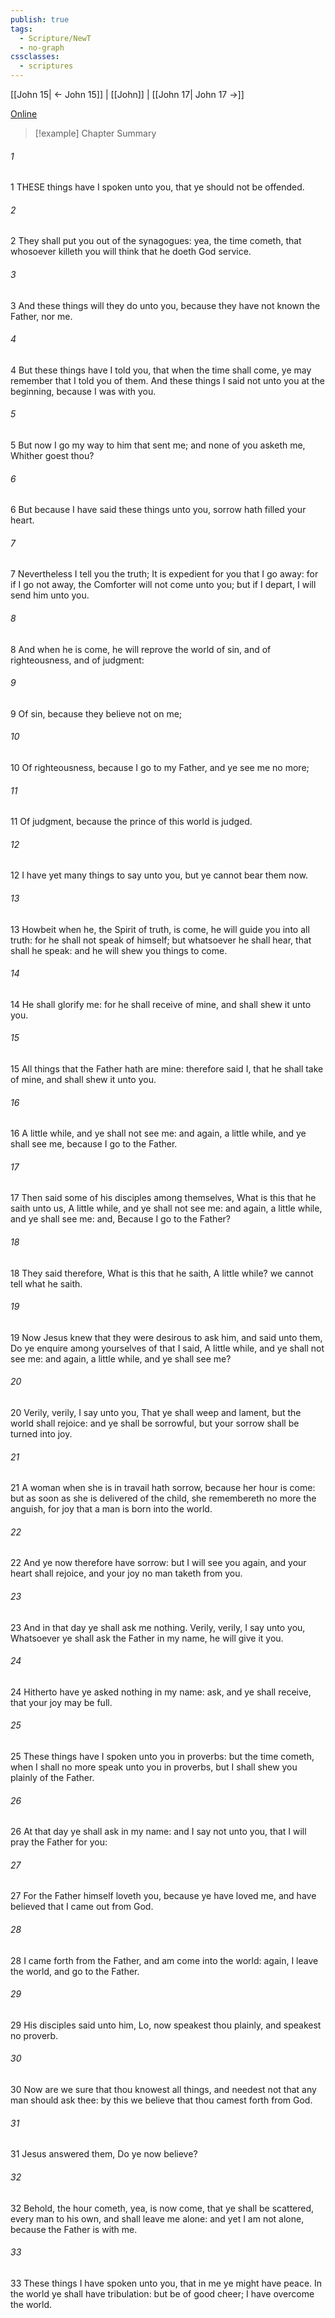 ```yaml
---
publish: true
tags:
  - Scripture/NewT
  - no-graph
cssclasses:
  - scriptures
---
```

[[John 15| ← John 15]] | [[John]] | [[John 17| John 17 →]]

[Online](https://churchofjesuschrist.org/study/scriptures/nt/john/16?lang=eng)

>[!example] Chapter Summary
>
###### 1
1 THESE things have I spoken unto you, that ye should not be offended.
###### 2
2 They shall put you out of the synagogues: yea, the time cometh, that whosoever killeth you will think that he doeth God service.
###### 3
3 And these things will they do unto you, because they have not known the Father, nor me.
###### 4
4 But these things have I told you, that when the time shall come, ye may remember that I told you of them. And these things I said not unto you at the beginning, because I was with you.
###### 5
5 But now I go my way to him that sent me; and none of you asketh me, Whither goest thou?
###### 6
6 But because I have said these things unto you, sorrow hath filled your heart.
###### 7
7 Nevertheless I tell you the truth; It is expedient for you that I go away: for if I go not away, the Comforter will not come unto you; but if I depart, I will send him unto you.
###### 8
8 And when he is come, he will reprove the world of sin, and of righteousness, and of judgment:
###### 9
9 Of sin, because they believe not on me;
###### 10
10 Of righteousness, because I go to my Father, and ye see me no more;
###### 11
11 Of judgment, because the prince of this world is judged.
###### 12
12 I have yet many things to say unto you, but ye cannot bear them now.
###### 13
13 Howbeit when he, the Spirit of truth, is come, he will guide you into all truth: for he shall not speak of himself; but whatsoever he shall hear, that shall he speak: and he will shew you things to come.
###### 14
14 He shall glorify me: for he shall receive of mine, and shall shew it unto you.
###### 15
15 All things that the Father hath are mine: therefore said I, that he shall take of mine, and shall shew it unto you.
###### 16
16 A little while, and ye shall not see me: and again, a little while, and ye shall see me, because I go to the Father.
###### 17
17 Then said some of his disciples among themselves, What is this that he saith unto us, A little while, and ye shall not see me: and again, a little while, and ye shall see me: and, Because I go to the Father?
###### 18
18 They said therefore, What is this that he saith, A little while? we cannot tell what he saith.
###### 19
19 Now Jesus knew that they were desirous to ask him, and said unto them, Do ye enquire among yourselves of that I said, A little while, and ye shall not see me: and again, a little while, and ye shall see me?
###### 20
20 Verily, verily, I say unto you, That ye shall weep and lament, but the world shall rejoice: and ye shall be sorrowful, but your sorrow shall be turned into joy.
###### 21
21 A woman when she is in travail hath sorrow, because her hour is come: but as soon as she is delivered of the child, she remembereth no more the anguish, for joy that a man is born into the world.
###### 22
22 And ye now therefore have sorrow: but I will see you again, and your heart shall rejoice, and your joy no man taketh from you.
###### 23
23 And in that day ye shall ask me nothing. Verily, verily, I say unto you, Whatsoever ye shall ask the Father in my name, he will give it you.
###### 24
24 Hitherto have ye asked nothing in my name: ask, and ye shall receive, that your joy may be full.
###### 25
25 These things have I spoken unto you in proverbs: but the time cometh, when I shall no more speak unto you in proverbs, but I shall shew you plainly of the Father.
###### 26
26 At that day ye shall ask in my name: and I say not unto you, that I will pray the Father for you:
###### 27
27 For the Father himself loveth you, because ye have loved me, and have believed that I came out from God.
###### 28
28 I came forth from the Father, and am come into the world: again, I leave the world, and go to the Father.
###### 29
29 His disciples said unto him, Lo, now speakest thou plainly, and speakest no proverb.
###### 30
30 Now are we sure that thou knowest all things, and needest not that any man should ask thee: by this we believe that thou camest forth from God.
###### 31
31 Jesus answered them, Do ye now believe?
###### 32
32 Behold, the hour cometh, yea, is now come, that ye shall be scattered, every man to his own, and shall leave me alone: and yet I am not alone, because the Father is with me.
###### 33
33 These things I have spoken unto you, that in me ye might have peace. In the world ye shall have tribulation: but be of good cheer; I have overcome the world.



